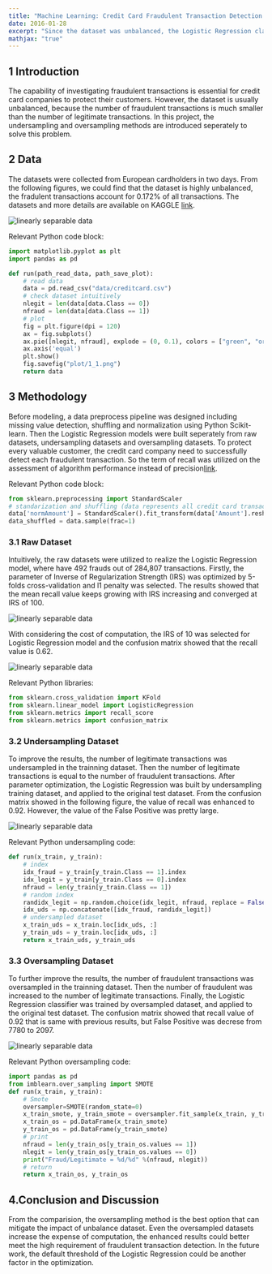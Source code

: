 ```yaml
---
title: "Machine Learning: Credit Card Fraudulent Transaction Detection using Python"
date: 2016-01-28
excerpt: "Since the dataset was unbalanced, the Logistic Regression classifier was implemented by both of undersampling and oversampling datasets to detect fraudulent transactions."
mathjax: "true"
---
```

## 1 Introduction
The capability of investigating fraudulent transactions is essential for credit card companies to protect their customers. However, the dataset is usually unbalanced, because the number of fraudulent transactions is much smaller than the number of legitimate transactions. In this project, the undersampling and oversampling methods are introduced seperately to solve this problem. 
  
## 2 Data  
The datasets were collected from European cardholders in two days. From the following figures, we could find that the dataset is highly unbalanced, the fradulent transactions account for 0.172% of all transactions. The datasets and more details are available on KAGGLE [link](https://www.kaggle.com/mlg-ulb/creditcardfraud).

<img src="{{ site.url }}{{ site.baseurl }}/images/ml_creditcard/1_1.png" alt="linearly separable data">

Relevant Python code block:
```python
import matplotlib.pyplot as plt
import pandas as pd

def run(path_read_data, path_save_plot):
    # read data    
    data = pd.read_csv("data/creditcard.csv")
    # check dataset intuitively
    nlegit = len(data[data.Class == 0])
    nfraud = len(data[data.Class == 1])
    # plot
    fig = plt.figure(dpi = 120)
    ax = fig.subplots()
    ax.pie([nlegit, nfraud], explode = (0, 0.1), colors = ["green", "orange"], labels = ('Normal Transactions','Fraudulent Transactions'), autopct='%0.3f%%', shadow=False, startangle=135)
    ax.axis('equal')
    plt.show()
    fig.savefig("plot/1_1.png")    
    return data
```

## 3 Methodology
Before modeling, a data preprocess pipeline was designed including missing value detection, shuffling and normalization using Python Scikit-learn. Then the Logistic Regression models were built seperately from raw datasets, undersampling datasets and oversampling datasets. To protect every valuable customer, the credit card company need to successfully detect each fraudulent transaction. So the term of recall was utilized on the assessment of algorithm performance instead of precision[link](http://scikit-learn.org/stable/auto_examples/model_selection/plot_precision_recall.html). 

Relevant Python code block:
```python
from sklearn.preprocessing import StandardScaler
# standarization and shuffling (data represents all credit card transactions)
data['normAmount'] = StandardScaler().fit_transform(data['Amount'].reshape(-1,1))
data_shuffled = data.sample(frac=1)
```

### 3.1 Raw Dataset
Intuitively, the raw datasets were utilized to realize the Logistic Regression model, where have 492 frauds out of 284,807 transactions. Firstly, the parameter of Inverse of Regularization Strength (IRS) was optimized by 5-folds cross-validation and l1 penalty was selected. The results showed that the mean recall value keeps growing with IRS increasing and converged at IRS of 100. 

<img src="{{ site.url }}{{ site.baseurl }}/images/ml_creditcard/2_cv_raw.png" alt="linearly separable data">

With considering the cost of computation, the IRS of 10 was selected for Logistic Regression model and the confusion matrix showed that the recall value is 0.62. 

<img src="{{ site.url }}{{ site.baseurl }}/images/ml_creditcard/2_cm_raw.png" alt="linearly separable data">

Relevant Python libraries:
```python
from sklearn.cross_validation import KFold
from sklearn.linear_model import LogisticRegression
from sklearn.metrics import recall_score 
from sklearn.metrics import confusion_matrix
```

### 3.2 Undersampling Dataset
To improve the results, the number of legitimate transactions was undersampled in the trainning dataset. Then the number of legitimate transactions is equal to the number of fraudulent transactions. After parameter optimization, the Logistic Regression was built by undersampling training dataset, and applied to the original test dataset. From the confusion matrix showed in the following figure, the value of recall was enhanced to 0.92. However, the value of the False Positive was pretty large. 

<img src="{{ site.url }}{{ site.baseurl }}/images/ml_creditcard/2_cm_uds.png" alt="linearly separable data">

Relevant Python undersampling code:
```python
def run(x_train, y_train):
    # index
    idx_fraud = y_train[y_train.Class == 1].index
    idx_legit = y_train[y_train.Class == 0].index
    nfraud = len(y_train[y_train.Class == 1])
    # random index
    randidx_legit = np.random.choice(idx_legit, nfraud, replace = False)
    idx_uds = np.concatenate([idx_fraud, randidx_legit])
    # undersampled dataset
    x_train_uds = x_train.loc[idx_uds, :]
    y_train_uds = y_train.loc[idx_uds, :]    
    return x_train_uds, y_train_uds
```

### 3.3 Oversampling Dataset
To further improve the results, the number of fraudulent transactions was oversampled in the trainning dataset. Then the number of fraudulent was increased to the number of legitimate transactions. Finally, the Logistic Regression classifier was trained by oversampled dataset, and applied to the original test dataset. The confusion matrix showed that recall value of 0.92 that is same with previous results, but False Positive was decrese from 7780 to 2097.

<img src="{{ site.url }}{{ site.baseurl }}/images/ml_creditcard/2_cm_os.png" alt="linearly separable data">

Relevant Python oversampling code:
```python
import pandas as pd
from imblearn.over_sampling import SMOTE
def run(x_train, y_train):
    # Smote
    oversampler=SMOTE(random_state=0)
    x_train_smote, y_train_smote = oversampler.fit_sample(x_train, y_train)
    x_train_os = pd.DataFrame(x_train_smote)
    y_train_os = pd.DataFrame(y_train_smote)
    # print
    nfraud = len(y_train_os[y_train_os.values == 1])
    nlegit = len(y_train_os[y_train_os.values == 0])
    print("Fraud/Legitimate = %d/%d" %(nfraud, nlegit))
    # return
    return x_train_os, y_train_os
```

## 4.Conclusion and Discussion
From the comparision, the oversampling method is the best option that can mitigate the impact of unbalance dataset. Even the oversampled datasets increase the expense of computation, the enhanced results could better meet the high requirement of fraudulent transaction detection. In the future work, the default threshold of the Logistic Regression could be another factor in the optimization.
